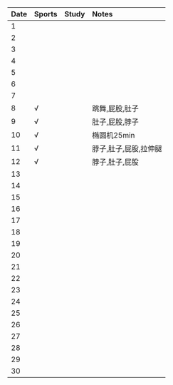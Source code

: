 Date|Sports|Study|Notes
:---------------|:---------------|:---------------|:---------------
1| | | |
2| | | |
3| | | |
4| | | |
5| | | |
6| | | |
7| | | |
8|√| |跳舞,屁股,肚子|
9|√| |肚子,屁股,脖子|
10|√| |椭圆机25min|
11|√| |脖子,肚子,屁股,拉伸腿|
12|√| |脖子,肚子,屁股|
13| | | |
14| | | |
15| | | |
16| | | |
17| | | |
18| | | |
19| | | |
20| | | |
21| | | |
22| | | |
23| | | |
24| | | |
25| | | |
26| | | |
27| | | |
28| | | |
29| | | |
30| | | |
